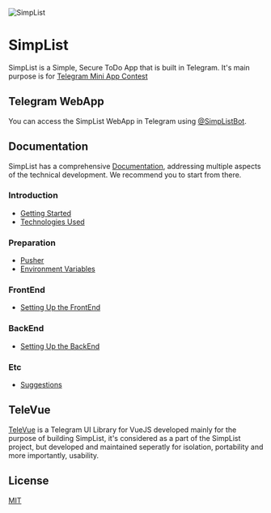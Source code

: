 ![SimpList](https://raw.githubusercontent.com/erfanmola/SimpList/master/docs/SimpList.gif)

# SimpList
SimpList is a Simple, Secure ToDo App that is built in Telegram. It's main purpose is for [Telegram Mini App Contest](https://t.me/contest/327)

## Telegram WebApp
You can access the SimpList WebApp in Telegram using [@SimpListBot](https://t.me/SimpListBot).

## Documentation
SimpList has a comprehensive [Documentation](https://erfanmola.github.io/SimpList/), addressing multiple aspects of the technical development. We recommend you to start from there.

### Introduction
- [Getting Started](https://erfanmola.github.io/SimpList/getting-started.html)
- [Technologies Used](https://erfanmola.github.io/SimpList/technologies-used.html)

### Preparation
- [Pusher](https://erfanmola.github.io/SimpList/pusher.html)
- [Environment Variables](https://erfanmola.github.io/SimpList/environment-variables.html)

### FrontEnd
- [Setting Up the FrontEnd](https://erfanmola.github.io/SimpList/setting-up-frontend.html)

### BackEnd
- [Setting Up the BackEnd](https://erfanmola.github.io/SimpList/setting-up-backend.html)

### Etc
- [Suggestions](https://erfanmola.github.io/SimpList/suggestions.html)

## TeleVue

[TeleVue](https://github.com/erfanmola/TeleVue) is a Telegram UI Library for VueJS developed mainly for the purpose of building SimpList, it's considered as a part of the SimpList project, but developed and maintained seperatly for isolation, portability and more importantly, usability.  

## License
[MIT](https://github.com/erfanmola/SimpList/blob/master/LICENSE)